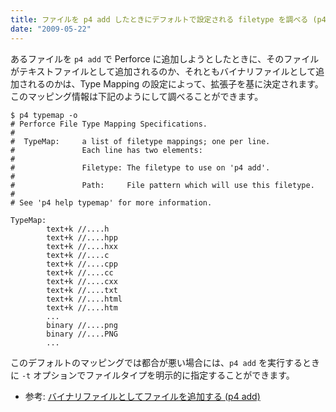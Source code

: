```yaml
---
title: ファイルを p4 add したときにデフォルトで設定される filetype を調べる (p4 typemap)
date: "2009-05-22"
---
```


あるファイルを `p4 add` で Perforce に追加しようとしたときに、そのファイルがテキストファイルとして追加されるのか、それともバイナリファイルとして追加されるのかは、Type Mapping の設定によって、拡張子を基に決定されます。
このマッピング情報は下記のようにして調べることができます。

~~~
$ p4 typemap -o
# Perforce File Type Mapping Specifications.
#
#  TypeMap:     a list of filetype mappings; one per line.
#               Each line has two elements:
#
#               Filetype: The filetype to use on 'p4 add'.
#
#               Path:     File pattern which will use this filetype.
#
# See 'p4 help typemap' for more information.

TypeMap:
        text+k //....h
        text+k //....hpp
        text+k //....hxx
        text+k //....c
        text+k //....cpp
        text+k //....cc
        text+k //....cxx
        text+k //....txt
        text+k //....html
        text+k //....htm
        ...
        binary //....png
        binary //....PNG
        ...
~~~

このデフォルトのマッピングでは都合が悪い場合には、`p4 add` を実行するときに `-t` オプションでファイルタイプを明示的に指定することができます。

* 参考: [バイナリファイルとしてファイルを追加する (p4 add)](add-as-binary.html)

